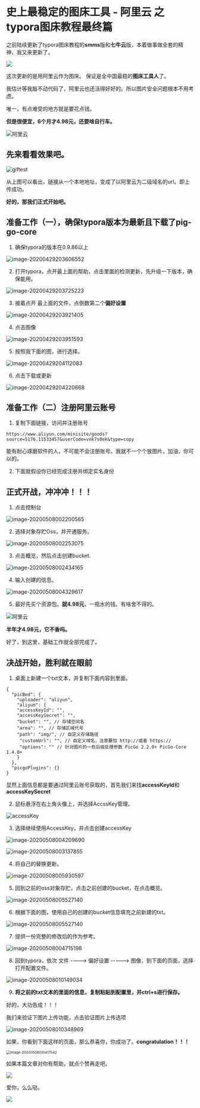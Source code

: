 # 史上最稳定的图床工具 -  阿里云 之 typora图床教程最终篇 



之前陆续更新了typora图床教程的**smms**版和**七牛云**版，本着做事做全套的精神，我又来更新了。

![](http://imgbed-xia-2.oss-cn-hangzhou.aliyuncs.com/img/害羞.jpg)

这次更新的是用阿里云作为图床。 保证是全中国最稳的**图床工具人**了。

我估计等我敲不动代码了，阿里云也还活得好好的。所以图片安全问题根本不用考虑。

唯一，有点难受的地方就是要花点钱。

**但是很便宜，6个月才4.98元，还要啥自行车。**

![阿里云](http://imgbed-xia-2.oss-cn-hangzhou.aliyuncs.com/img/阿里云.png)

## 先来看看效果吧。

![giftest](http://imgbed-xia-2.oss-cn-hangzhou.aliyuncs.com/img/giftest.gif)

从上图可以看出，链接从一个本地地址，变成了以阿里云为二级域名的url。即上传成功。

**好的，那我们正式开始吧。**

## 准备工作（一），确保typora版本为最新且下载了pig-go-core

1. 确保typora的版本在0.9.86以上

![image-20200429203606552](http://imgbed-xia-2.oss-cn-hangzhou.aliyuncs.com/img/3PirA2y1Y58fxkc.png)

2. 打开typora，点开最上面的帮助，点击里面的检测更新，先升级一下版本，确保能用。

![image-20200429203725223](http://imgbed-xia-2.oss-cn-hangzhou.aliyuncs.com/img/Jk1QPvgyc73qLSx.png)

3. 接着点开 最上面的文件，点倒数第二个**偏好设置**

![image-20200429203921405](http://imgbed-xia-2.oss-cn-hangzhou.aliyuncs.com/img/b2kaldZCqrFyBfO.png)

4. 点击图像

![image-20200429203951593](http://imgbed-xia-2.oss-cn-hangzhou.aliyuncs.com/img/vqT1JW8epPlLkr2.png)

5. 按照我下面的图，进行选择。

![image-20200429204112083](http://imgbed-xia-2.oss-cn-hangzhou.aliyuncs.com/img/zUBSWXvxYkaRCoi.png)

6. 点击下载或更新

![image-20200429204220668](http://imgbed-xia-2.oss-cn-hangzhou.aliyuncs.com/img/ILQ2De6fzayoPs7.png)

## 准备工作（二）注册阿里云账号

1. 复制下面链接，访问并注册账号

```
https://www.aliyun.com/minisite/goods?source=5176.11533457&userCode=vnk7s0ek&type=copy
```

能有耐心琢磨软件的人，不可能不会注册账号。我就不一个个放图片。加油，你可以的。

2. 下面就假设你已经完成注册并绑定实名身份

## 正式开战，冲冲冲！！！

1. 点击控制台

![image-20200508002200565](http://imgbed-xia-2.oss-cn-hangzhou.aliyuncs.com/img/image-20200508002200565.png)

2. 选择对象存贮Oss，并开通服务。

![image-20200508002253075](http://imgbed-xia-2.oss-cn-hangzhou.aliyuncs.com/img/image-20200508002253075.png)

3. 点击概览，然后点击创建bucket.

![image-20200508002434165](http://imgbed-xia-2.oss-cn-hangzhou.aliyuncs.com/img/image-20200508002434165.png)

4. 输入创建的信息。

![image-20200508004329617](http://imgbed-xia-2.oss-cn-hangzhou.aliyuncs.com/img/image-20200508002920009.png)

5. 最好先买个资源包。**就4.98元**，一瓶水的钱。有啥舍不得的。


![阿里云](http://imgbed-xia-2.oss-cn-hangzhou.aliyuncs.com/img/阿里云.png)


**半年才4.98元，它不香吗。**

好了，到这里，基础工作就全部完成了。

## 决战开始，胜利就在眼前

1. 桌面上新建一个txt文本，并复制下面内容到里面。

```
{
  "picBed": {
    "uploader": "aliyun",
    "aliyun": {
  	"accessKeyId": "",
 	"accessKeySecret": "",
  	"bucket": "", // 存储空间名
  	"area": "", // 存储区域代号
  	"path": "img/", // 自定义存储路径
 	 "customUrl": "", // 自定义域名，注意要加 http://或者 https://
 	 "options": "" // 针对图片的一些后缀处理参数 PicGo 2.2.0+ PicGo-Core 1.4.0+
	}
  },
  "picgoPlugins": {}
}
```

显然上面信息都是要通过阿里云账号获取的，首先我们来找**accessKeyId**和**accessKeySecret**

2. 鼠标悬浮在右上角头像上，并选择AccssKey管理。



![accessKey](http://imgbed-xia-2.oss-cn-hangzhou.aliyuncs.com/img/accessKey.png)

3. 选择继续使用AccessKey，并点击创建accessKey

![image-20200508004209690](http://imgbed-xia-2.oss-cn-hangzhou.aliyuncs.com/img/image-20200508004329617.png)

![image-20200508003137855](http://imgbed-xia-2.oss-cn-hangzhou.aliyuncs.com/img/image-20200508004209690.png)

4. 将自己的替换更新。

![image-20200508005930597](http://imgbed-xia-2.oss-cn-hangzhou.aliyuncs.com/img/image-20200508004508319.png)

5. 回到之前的oss对象存贮，点击之前创建的bucket，在点击概览。

![image-20200508005527140](http://imgbed-xia-2.oss-cn-hangzhou.aliyuncs.com/img/image-20200508005527140.png)

6. 根据下面的图，使用自己的创建的bucket信息填充之前新建的txt。

![image-20200508005527140](http://imgbed-xia-2.oss-cn-hangzhou.aliyuncs.com/img/image-20200508005527140.png)

7. 提供一份完整的修改后的作为参考。

![image-20200508004715198](http://imgbed-xia-2.oss-cn-hangzhou.aliyuncs.com/img/image-20200508005930597.png)

8. 回到typora，依次 文件 ----> 偏好设置 -----> 图像，到下面的页面，选择打开配置文件。

![image-20200508010149034](http://imgbed-xia-2.oss-cn-hangzhou.aliyuncs.com/img/image-20200508010149034.png)

9. **将之前的txt文本的里面的信息，复制粘贴到配置里，并ctrl+s进行保存。**



好的，大功告成！！！

我们来验证下图片上传功能，点击验证图片上传选项

![image-20200508010348969](http://imgbed-xia-2.oss-cn-hangzhou.aliyuncs.com/img/image-20200508010348969.png)

如果，你看到下面这样的页面，那么恭喜你，你成功了。**congratulation！！！**

<img src="http://imgbed-xia-2.oss-cn-hangzhou.aliyuncs.com/img/image-20200508010417542.png" alt="image-20200508010417542" style="zoom:67%;" />

如果本篇文章对你有帮助，就点个赞再走吧。

![](http://imgbed-xia-2.oss-cn-hangzhou.aliyuncs.com/img/点赞.jpg)

爱你，么么哒。

![](http://imgbed-xia-2.oss-cn-hangzhou.aliyuncs.com/img/么么哒.png)